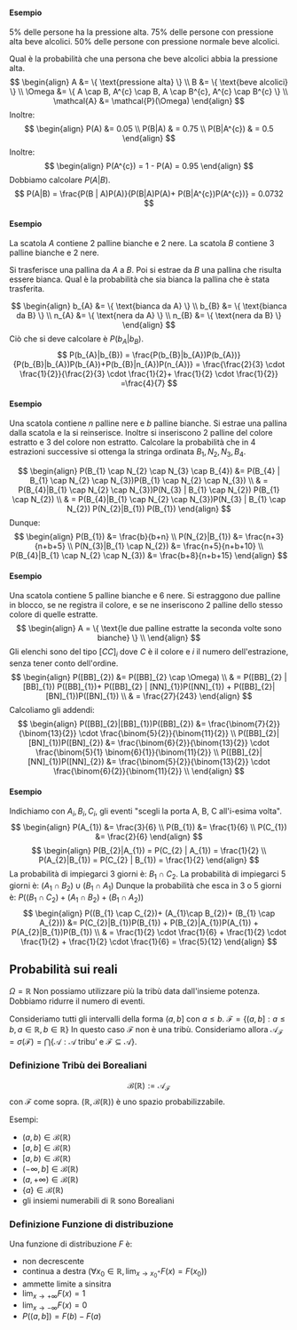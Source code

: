 #### Esempio
5% delle persone ha la pressione alta.
75% delle persone con pressione alta beve alcolici.
50% delle persone con pressione normale beve alcolici.

Qual è la probabilità che una persona che beve alcolici abbia la pressione alta.
$$
\begin{align}
A &= \{ \text{pressione alta} \} \\
B &= \{ \text{beve alcolici} \} \\
\Omega &= \{ A \cap B, A^{c} \cap B, A \cap B^{c}, A^{c} \cap B^{c} \} \\
\mathcal{A}  &= \mathcal{P}(\Omega)
\end{align}
$$
Inoltre:
$$
\begin{align}
P(A) &= 0.05 \\
P(B|A)  & = 0.75 \\
P(B|A^{c}) & = 0.5
\end{align}
$$
Inoltre:
$$
\begin{align}
P(A^{c}) = 1 - P(A) = 0.95
\end{align}
$$
Dobbiamo calcolare $P(A|B)$.
$$ 
P(A|B) = \frac{P(B | A)P(A)}{P(B|A)P(A)+ P(B|A^{c})P(A^{c})} = 0.0732
$$
#### Esempio
La scatola $A$ contiene 2 palline bianche e 2 nere.
La scatola $B$ contiene 3 palline bianche e 2 nere.

Si trasferisce una pallina da $A$ a $B$. Poi si estrae da $B$ una pallina che risulta essere bianca.
Qual è la probabilità che sia bianca la pallina che è stata trasferita.

$$
\begin{align}
b_{A} &= \{ \text{bianca da A} \} \\
b_{B} &= \{ \text{bianca da B} \} \\
n_{A} &= \{ \text{nera da A} \} \\
n_{B} &= \{ \text{nera da B} \}
\end{align}
$$
Ciò che si deve calcolare è $P(b_{A}|b_{B})$.
$$
P(b_{A}|b_{B}) = \frac{P(b_{B}|b_{A})P(b_{A})}{P(b_{B}|b_{A})P(b_{A})+P(b_{B}|n_{A})P(n_{A})} = \frac{\frac{2}{3} \cdot \frac{1}{2}}{\frac{2}{3} \cdot \frac{1}{2}+ \frac{1}{2} \cdot \frac{1}{2}} =\frac{4}{7}
$$
#### Esempio
Una scatola contiene $n$ palline nere e $b$ palline bianche.
Si estrae una pallina dalla scatola e la si reinserisce. Inoltre si inseriscono 2 palline del colore estratto e 3 del colore non estratto.
Calcolare la probabilità che in 4 estrazioni successive si ottenga la stringa ordinata $B_{1},N_{2},N_{3},B_{4}$.

$$
\begin{align}
P(B_{1} \cap N_{2} \cap N_{3} \cap B_{4}) &= P(B_{4} | B_{1} \cap N_{2} \cap N_{3})P(B_{1} \cap N_{2} \cap N_{3})  \\
 & = P(B_{4}|B_{1} \cap N_{2} \cap N_{3})P(N_{3} | B_{1} \cap N_{2}) P(B_{1} \cap N_{2}) \\
 & = P(B_{4}|B_{1} \cap N_{2} \cap N_{3})P(N_{3} | B_{1} \cap N_{2}) P(N_{2}|B_{1}) P(B_{1})
\end{align}
$$
Dunque:
$$
\begin{align}
P(B_{1}) &= \frac{b}{b+n} \\
P(N_{2}|B_{1}) &= \frac{n+3}{n+b+5} \\
P(N_{3}|B_{1} \cap N_{2}) &= \frac{n+5}{n+b+10} \\
P(B_{4}|B_{1} \cap N_{2} \cap N_{3}) &= \frac{b+8}{n+b+15} 
\end{align}
$$
#### Esempio
Una scatola contiene 5 palline bianche e 6 nere. Si estraggono due palline in blocco, se ne registra il colore, e se ne inseriscono 2 palline dello stesso colore di quelle estratte.
$$
\begin{align}
A = \{ \text{le due palline estratte la seconda volte sono bianche} \} \\
\end{align}
$$
Gli elenchi sono del tipo $[CC]_{i}$ dove $C$ è il colore e $i$ il numero dell'estrazione, senza tener conto dell'ordine.
$$
\begin{align}
P([BB]_{2}) &= P([BB]_{2} \cap \Omega) \\
 & = P([BB]_{2} |[BB]_{1}) P([BB]_{1})+ P([BB]_{2} | [NN]_{1})P([NN]_{1}) + P([BB]_{2}|[BN]_{1})P([BN]_{1}) \\
 & = \frac{27}{243}
\end{align}
$$
Calcoliamo gli addendi:
$$
\begin{align}
P([BB]_{2}|[BB]_{1})P([BB]_{2}) &= \frac{\binom{7}{2}}{\binom{13}{2}} \cdot \frac{\binom{5}{2}}{\binom{11}{2}} \\
P([BB]_{2}|[BN]_{1})P([BN]_{2}) &= \frac{\binom{6}{2}}{\binom{13}{2}} \cdot \frac{\binom{5}{1} \binom{6}{1}}{\binom{11}{2}} \\
P([BB]_{2}|[NN]_{1})P([NN]_{2}) &= \frac{\binom{5}{2}}{\binom{13}{2}} \cdot \frac{\binom{6}{2}}{\binom{11}{2}} \\
\end{align}
$$
#### Esempio
Indichiamo con $A_{i}, B_{i}, C_{i}$, gli eventi "scegli la porta A, B, C all'i-esima volta".
$$
\begin{align}
P(A_{1}) &= \frac{3}{6} \\
P(B_{1})  &= \frac{1}{6} \\
P(C_{1}) &= \frac{2}{6}
\end{align}
$$
$$
\begin{align}
P(B_{2}|A_{1}) = P(C_{2} | A_{1}) = \frac{1}{2} \\
P(A_{2}|B_{1}) =  P(C_{2} | B_{1}) = \frac{1}{2}
\end{align}
$$
La probabilità di impiegarci 3 giorni è: $B_{1} \cap C_{2}$.
La probabilità di impiegarci 5 giorni è: $(A_{1} \cap B_{2}) \cup (B_{1} \cap A_{1})$
Dunque la probabilità che esca in 3 o 5 giorni è: $P((B_{1} \cap C_{2})+ (A_{1}\cap B_{2})+ (B_{1} \cap A_{2}))$
$$
\begin{align}
P((B_{1} \cap C_{2})+ (A_{1}\cap B_{2})+ (B_{1} \cap A_{2}))  &= P(C_{2}|B_{1})P(B_{1}) + P(B_{2}|A_{1})P(A_{1}) + P(A_{2}|B_{1})P(B_{1}) \\
 & = \frac{1}{2} \cdot \frac{1}{6} + \frac{1}{2} \cdot \frac{1}{2} + \frac{1}{2} \cdot \frac{1}{6} = \frac{5}{12}
\end{align}
$$
## Probabilità sui reali
$\Omega = \mathbb{R}$
Non possiamo utilizzare più la tribù data dall'insieme potenza. Dobbiamo ridurre il numero di eventi.

Consideriamo tutti gli intervalli della forma $(a, b]$ con $a \leq b$.
$\mathcal{F}= \{ (a, b]: a \leq b, a \in \mathbb{R}, b \in \mathbb{R} \}$
In questo caso $\mathcal{F}$ non è una tribù.
Consideriamo allora $\mathcal{A}_{\mathcal{F}} = \sigma(\mathcal{F}) = \bigcap \{ \mathcal{A} : \mathcal{A} \text{ tribu' e } \mathcal{F} \subseteq \mathcal{A} \}$.

### Definizione Tribù dei Borealiani
$$
\mathcal{B}(\mathbb{R}) := \mathcal{A}_{\mathcal{F}}
$$
con $\mathcal{F}$ come sopra.
$(\mathbb{R}, \mathcal{B}(\mathbb{R}))$ è uno spazio probabilizzabile.

Esempi:
- $(a, b) \in \mathcal{B}(\mathbb{R})$
- $[a, b] \in \mathcal{B}(\mathbb{R})$
- $[a, b) \in \mathcal{B}(\mathbb{R})$
- $(-\infty, b] \in \mathcal{B}(\mathbb{R})$
- $(a, +\infty) \in \mathcal{B}(\mathbb{R})$
- $\{ a \} \in \mathcal{B}(\mathbb{R})$
- gli insiemi numerabili di $\mathbb{R}$ sono Borealiani

### Definizione Funzione di distribuzione
Una funzione di distribuzione $F$ è:
- non decrescente
- continua a destra ($\forall x_{0} \in \mathbb{R}, \lim_{ x \to x_{0}^{+} } F(x) = F(x_{0})$)
- ammette limite a sinsitra
- $\lim_{ x \to +\infty } F(x) = 1$
- $\lim_{ x \to -\infty } F(x) = 0$
- $P((a, b]) = F(b) - F(a)$